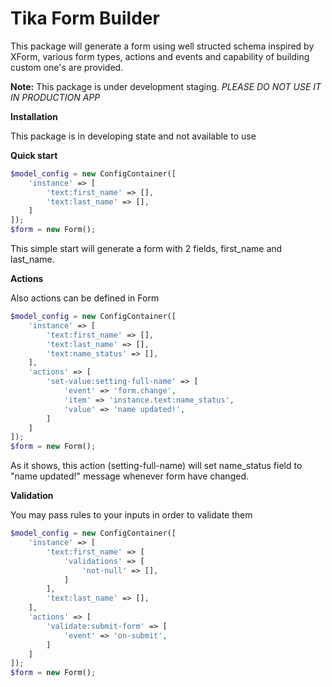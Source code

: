 # Tika Form Builder
This package will generate a form using well structed schema inspired by XForm, various form types, actions and events and capability of building custom one's are provided.

**Note:** This package is under development staging. _PLEASE DO NOT USE IT IN PRODUCTION APP_

**Installation**

This package is in developing state and not available to use 

**Quick start**

```php
$model_config = new ConfigContainer([
    'instance' => [
        'text:first_name' => [],
        'text:last_name' => [],
    ]   
]);
$form = new Form();
```

This simple start will generate a form with 2 fields, first_name and last_name.

**Actions**

Also actions can be defined in Form

```php
$model_config = new ConfigContainer([
    'instance' => [
        'text:first_name' => [],
        'text:last_name' => [],
        'text:name_status' => [],
    ],
    'actions' => [
        'set-value:setting-full-name' => [
            'event' => 'form.change',
            'item' => 'instance.text:name_status',
            'value' => 'name updated!',
        ]
    ]   
]);
$form = new Form();
```
 
As it shows, this action (setting-full-name) will set name_status field to "name updated!" message whenever form have changed.


**Validation**

You may pass rules to your inputs in order to validate them
```php 
$model_config = new ConfigContainer([
    'instance' => [
        'text:first_name' => [
            'validations' => [
                'not-null' => [],
            ]
        ],
        'text:last_name' => [],
    ],
    'actions' => [
        'validate:submit-form' => [
            'event' => 'on-submit',
        ]
    ]   
]);
$form = new Form();
```
